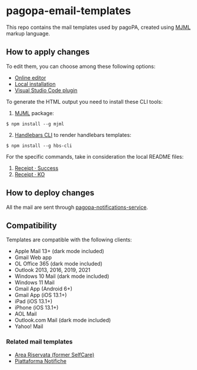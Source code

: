 # pagopa-email-templates

This repo contains the mail templates used by pagoPA, created using [MJML](https://mjml.io/) markup language.

## How to apply changes

To edit them, you can choose among these following options:

- [Online editor](https://mjml.io/try-it-live)
- [Local installation](https://mjml.io/download)
- [Visual Studio Code plugin](https://marketplace.visualstudio.com/items?itemName=mjmlio.vscode-mjml)

To generate the HTML output you need to install these CLI tools:

1. [MJML](https://github.com/keithamus/hbs-cli) package:

```shell
$ npm install --g mjml
```

2. [Handlebars CLI](https://github.com/keithamus/hbs-cli) to render handlebars templates:

```shell
$ npm install --g hbs-cli
```

For the specific commands, take in consideration the local README files:

1. [Receipt · Success](/Receipt_Success/)
1. [Receipt · KO](/Receipt_KO/)

## How to deploy changes

All the mail are sent through [pagopa-notifications-service](https://github.com/pagopa/pagopa-notifications-service).

## Compatibility

Templates are compatible with the following clients:

- Apple Mail 13+ (dark mode included)
- Gmail Web app
- OL Office 365 (dark mode included)
- Outlook 2013, 2016, 2019, 2021
- Windows 10 Mail (dark mode included)
- Windows 11 Mail
- Gmail App (Android 6+)
- Gmail App (iOS 13.1+)
- iPad (iOS 13.1+)
- iPhone (iOS 13.1+)
- AOL Mail
- Outlook.com Mail (dark mode included)
- Yahoo! Mail

### Related mail templates

- [Area Riservata (former SelfCare)](https://github.com/pagopa/selfcare-email-templates)
- [Piattaforma Notifiche](https://github.com/pagopa/pn-email-templates)
